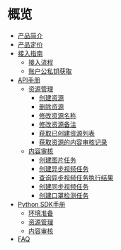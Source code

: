 # 概览

* [产品简介](ai/uai-censor/introduction)
* [产品定价](ai/uai-censor/price)
* [接入指南](ai/uai-censor/access/overview)
    * [接入流程](ai/uai-censor/access/prepare)
    * [账户公私钥获取](ai/uai-censor/access/key)
* [API手册](ai/uai-censor/api/overview)
    * [资源管理](ai/uai-censor/api/resource/overview)
        * [创建资源](ai/uai-censor/api/resource/create-resource)
        * [删除资源](ai/uai-censor/api/resource/delete-resource)
        * [修改资源名称](ai/uai-censor/api/resource/modify-resource-name)
        * [修改资源备注](ai/uai-censor/api/resource/modify-resource-memo)
        * [获取已创建资源列表](ai/uai-censor/api/resource/get-resouce-list)
        * [获取资源的内容审核记录](ai/uai-censor/api/resource/get-resouce-record)
    * [内容审核](ai/uai-censor/api/censor/overview)
        * [创建图片任务](ai/uai-censor/api/censor/image)
        * [创建异步视频任务](ai/uai-censor/api/censor/async-video)
        * [查询异步视频任务执行结果](ai/uai-censor/api/censor/async-video-query)
        * [创建同步视频任务](ai/uai-censor/api/censor/sync-video)
        * [创建口罩检测任务](ai/uai-censor/api/censor/mask)
* [Python SDK手册](ai/uai-censor/pysdk/overview)
    * [环境准备](ai/uai-censor/pysdk/prepare)
    * [资源管理](ai/uai-censor/pysdk/resource)
    * [内容审核](ai/uai-censor/pysdk/censor)
* [FAQ](ai/uai-censor/faq)









​    


​    
​        
